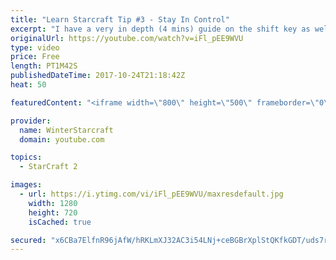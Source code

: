 ```yaml
---
title: "Learn Starcraft Tip #3 - Stay In Control"
excerpt: "I have a very in depth (4 mins) guide on the shift key as well here https://www.youtube.com/watch?v=7x9pHr544oY"
originalUrl: https://youtube.com/watch?v=iFl_pEE9WVU
type: video
price: Free
length: PT1M42S
publishedDateTime: 2017-10-24T21:18:42Z
heat: 50

featuredContent: "<iframe width=\"800\" height=\"500\" frameborder=\"0\" src=\"https://www.youtube.com/embed/iFl_pEE9WVU\" allow=\"accelerometer; autoplay; encrypted-media; gyroscope; picture-in-picture\" allowfullscreen></iframe>"

provider:
  name: WinterStarcraft
  domain: youtube.com

topics:
  - StarCraft 2

images:
  - url: https://i.ytimg.com/vi/iFl_pEE9WVU/maxresdefault.jpg
    width: 1280
    height: 720
    isCached: true

secured: "x6CBa7ElfnR96jAfW/hRKLmXJ32AC3i54LNj+ceBGBrXplStQKfkGDT/uds7rblOGu7lNHoB3mhJ+Itf8O2Y7M1KBFa1R2kpfVWznCJj9IxzsP9Pwsdn8ij+5nckjLrIVmwxuPN3pW6IMPQq3mlpHUMJf/QSSuOQmg5kEiEv4WrgFAB42DRziNB+dZqBeyb5dyR3xB9dwCALmEPRlDKbTv0pLpgwzV07LifduBamaslCd3/s93SG1j3vTyvk4CpU0afJq7E3mnf1NR3I7Ru/G16y3fnKMeS3bHh87BLHatn4FdFp0CNCwen6KyPV9qyNHJ2zIfQ7ne/NF/C1yGoohGC4Cp9cP5HQ+gqvJNnAIaOxW36tU4l+EmAMsSFfBAEtTX8ygWDncJLA5CMoLGvjF8h/S/CYI+McqHUYAP+lyIw=;L/XlPLrSChWGWKHvJuxMaQ=="
---
```


